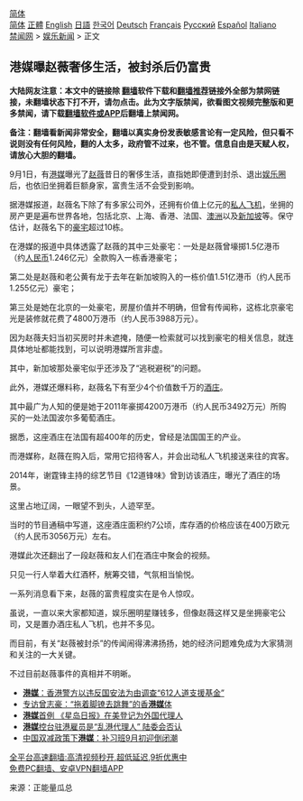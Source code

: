  <!-- 面包屑导航 --> <div class="breadcrumb"><!-- GTranslate: https://gtranslate.io/ -->  <div class="switcher notranslate">  <div class="selected">  <a href="#" onclick="return false;"> 简体</a>  </div>  <div class="option">  <a href="https://www.bannedbook.org" onclick="doGTranslate('zh-CN|zh-CN');jQuery('div.switcher div.selected a').html(jQuery(this).html());return false;" title="简体中文" class="nturl selected"> 简体</a>  <a href="https://www.bannedbook.org/zh-tw/" onclick="doGTranslate('zh-CN|zh-TW');jQuery('div.switcher div.selected a').html(jQuery(this).html());return false;" title="繁體中文" class="nturl"> 正體</a>  <a href="https://www.bannedbook.org/en/" onclick="doGTranslate('zh-CN|en');jQuery('div.switcher div.selected a').html(jQuery(this).html());return false;" title="English" class="nturl"> English</a>  <a href="https://www.bannedbook.org/ja/" onclick="doGTranslate('zh-CN|ja');jQuery('div.switcher div.selected a').html(jQuery(this).html());return false;" title="日本語" class="nturl"> 日語</a>  <a href="https://www.bannedbook.org/ko/" onclick="doGTranslate('zh-CN|ko');jQuery('div.switcher div.selected a').html(jQuery(this).html());return false;" title="한국어" class="nturl"> 한국어</a>  <a href="https://www.bannedbook.org/de/" onclick="doGTranslate('zh-CN|de');jQuery('div.switcher div.selected a').html(jQuery(this).html());return false;" title="Deutsch" class="nturl"> Deutsch</a>  <a href="https://www.bannedbook.org/fr/" onclick="doGTranslate('zh-CN|fr');jQuery('div.switcher div.selected a').html(jQuery(this).html());return false;" title="Français" class="nturl"> Français</a>  <a href="https://www.bannedbook.org/ru/" onclick="doGTranslate('zh-CN|ru');jQuery('div.switcher div.selected a').html(jQuery(this).html());return false;" title="Русский" class="nturl"> Русский</a>  <a href="https://www.bannedbook.org/es/" onclick="doGTranslate('zh-CN|es');jQuery('div.switcher div.selected a').html(jQuery(this).html());return false;" title="Español" class="nturl"> Español</a>  <a href="https://www.bannedbook.org/it/" onclick="doGTranslate('zh-CN|it');jQuery('div.switcher div.selected a').html(jQuery(this).html());return false;" title="Italiano" class="nturl"> Italiano</a>  </div>  </div>      <div class='breadcrumb-sub'><!-- Breadcrumb NavXT 6.3.0 --> <a href="https://www.bannedbook.org/" class="home">禁闻网</a> &gt; <a href="https://www.bannedbook.org/bnews/yule/" class="category">娱乐新闻</a> &gt; 正文</div></div><h2>港媒曝赵薇奢侈生活，被封杀后仍富贵</h2> <p class="notice"><b>大陆网友注意：本文中的链接除 <a href="https://github.com/bannedbook/fanqiang" >翻墙</a>软件下载和<a href="https://github.com/killgcd/justmysocks/blob/master/README.md">翻墙推荐</a>链接外全部为禁网链接，未翻墙状态下打不开，请勿点击。此为文字版禁闻，欲看图文视频完整版和更多禁闻，请下载<a href="https://github.com/bannedbook/fanqiang">翻墙软件或APP</a>后翻墙上禁闻网。</p><p>备注：翻墙看新闻非常安全，翻墙以真实身份发表敏感言论有一定风险，但只看不说则没有任何风险，翻的人太多，政府管不过来，也不管。信息自由是天赋人权，请放心大胆的翻墙。</b></p>  <div class="entry"> <p>9月1日，有<a href="https://www.bannedbook.org/bnews/tag/%e6%b8%af%e5%aa%92/" class="st_tag internal_tag" rel="tag" title="标签 港媒 下的日志">港媒</a>曝光了<a href="https://www.bannedbook.org/bnews/tag/%e8%b5%b5%e8%96%87/" class="st_tag internal_tag" rel="tag" title="标签 赵薇 下的日志">赵薇</a>昔日的奢侈生活，直指她即便遭到封杀、退出<a href="https://www.bannedbook.org/bnews/tag/%e5%a8%b1%e4%b9%90%e5%9c%88/" class="st_tag internal_tag" rel="tag" title="标签 娱乐圈 下的日志">娱乐圈</a>后，也依旧坐拥着巨额身家，富贵生活不会受到影响。</p> <p>据港媒报道，赵薇名下除了有多家公司外，还拥有价值上亿元的<a href="https://www.bannedbook.org/bnews/tag/%e7%a7%81%e4%ba%ba%e9%a3%9e%e6%9c%ba/" class="st_tag internal_tag" rel="tag" title="标签 私人飞机 下的日志">私人飞机</a>，坐拥的房产更是遍布世界各地，包括北京、上海、香港、法国、<a href="https://www.bannedbook.org/bnews/tag/%e6%be%b3%e6%b4%b2/" class="st_tag internal_tag" rel="tag" title="标签 澳洲 下的日志">澳洲</a>以及<a href="https://www.bannedbook.org/bnews/tag/%e6%96%b0%e5%8a%a0%e5%9d%a1/" class="st_tag internal_tag" rel="tag" title="标签 新加坡 下的日志">新加坡</a>等。保守估计，赵薇名下的<a href="https://www.bannedbook.org/bnews/tag/%e8%b1%aa%e5%ae%85/" class="st_tag internal_tag" rel="tag" title="标签 豪宅 下的日志">豪宅</a>超过10栋。</p> <p>在港媒的报道中具体透露了赵薇的其中三处豪宅：一处是赵薇曾壕掷1.5亿港币（约<a href="https://www.bannedbook.org/bnews/tag/%e4%ba%ba%e6%b0%91%e5%b8%81/" class="st_tag internal_tag" rel="tag" title="标签 人民币 下的日志">人民币</a>1.246亿元）全款购入一栋香港豪宅；</p> <p>第二处是赵薇和老公黄有龙于去年在新加坡购入的一栋价值1.51亿港币（约人民币1.255亿元）豪宅；</p> <p>第三处是她在北京的一处豪宅，房屋价值并不明确，但曾有传闻称，这栋北京豪宅光是装修就花费了4800万港币（约人民币3988万元）。</p>  <p>因为赵薇夫妇当初买房时并未遮掩，随便一检索就可以找到豪宅的相关信息，就连具体地址都能找到，可以说明港媒所言非虚。</p> <p>其中，新加坡那处豪宅似乎还涉及了“逃税避税”的问题。</p> <p>此外，港媒还爆料称，赵薇名下有至少4个价值数千万的<a href="https://www.bannedbook.org/bnews/tag/%E9%85%92%E5%BA%84/" class="st_tag internal_tag" rel="tag" title="标签 酒庄 下的日志">酒庄</a>。</p> <p>其中最广为人知的便是她于2011年豪掷4200万港币（约人民币3492万元）所购买的一处法国波尔多葡萄酒庄。</p> <p>据悉，这座酒庄在法国有超400年的历史，曾经是法国国王的产业。</p>  <p>而港媒称，赵薇在购入后，常用它招待客人，并会出动私人飞机接送来往的宾客。</p> <p>2014年，谢霆锋主持的综艺节目《12道锋味》曾到访该酒庄，曝光了酒庄的场景。</p> <p>这里占地辽阔，一眼望不到头，人迹罕至。</p> <p>当时的节目通稿中写道，这座酒庄面积约7公顷，库存酒的价格应该在400万欧元（约人民币3056万元）左右。</p> <p>港媒此次还翻出了一段赵薇和友人们在酒庄中聚会的视频。</p>  <p>只见一行人举着大红酒杯，觥筹交错，气氛相当愉悦。</p> <p>一系列消息看下来，赵薇的富贵程度实在是令人惊叹。</p> <p>虽说，一直以来大家都知道，娱乐圈明星赚钱多，但像赵薇这样又是坐拥豪宅公司，又是置办酒庄私人飞机，也并不多见。</p> <p>而目前，有关“赵薇被封杀”的传闻闹得沸沸扬扬，她的经济问题难免成为大家猜测和关注的一大关键。</p> <p>不过目前赵薇事件的真相并不明晰。</p>  <ul class='op-related-articles' title='相关阅读'> <li><a href='https://www.bannedbook.org/bnews/headline/20210902/1617336.html' target='_blank'><b>港媒</b>：香港警方以违反国安法为由调查“612人道支援基金”</a></li> <li><a href='https://www.bannedbook.org/bnews/cnnews/hknews/20210827/1614519.html' target='_blank'>专访曾志豪：“拖着脚镣去跳舞”的香<b>港媒</b>体</a></li> <li><a href='https://www.bannedbook.org/bnews/ssgc/20210827/1614140.html' target='_blank'><b>港媒</b>首例 《星岛日报》在美登记为外国代理人</a></li> <li><a href='https://www.bannedbook.org/bnews/headline/20210826/1613915.html' target='_blank'><b>港媒</b>控台驻港雇员是“乱港代理人” 陆委会否认</a></li> <li><a href='https://www.bannedbook.org/bnews/baitai/20210825/1613037.html' target='_blank'>中国双减政策下<b>港媒</b>：补习班9月初迎倒闭潮</a></li> </ul> <p class="texttj"> <a href="https://github.com/bannedbook/fanqiang/wiki/V2ray%E6%9C%BA%E5%9C%BA" target="_blank">全平台高速翻墙:高清视频秒开,超低延迟,9折优惠中</a><br/> <a href="https://github.com/bannedbook/fanqiang/wiki/%E7%A6%81%E9%97%BB%E7%BD%91%E5%AE%89%E5%8D%93%E7%BF%BB%E5%A2%99%E6%96%B0%E9%97%BBAPP" target="_blank">免费PC翻墙、安卓VPN翻墙APP</a></p><p> 来源：正能量瓜总 </p><a name='sharetosocial'></a>  <div style="margin-bottom:5px;padding-bottom:5px;clear:both"> <div id="archive-pix-1" class="banner-ads"> <!-- AuctionX Display platform tag START --> <div id="26318x728x90x621x_ADSLOT2" clicktrack="%%CLICK_URL_ESC%%"></div> <!-- AuctionX Display platform tag END --> </div> <div id="archive-pix-2" class="banner-ads"> <!-- AuctionX Display platform tag START --> <div id="26315x300x250x621x_ADSLOT2" clicktrack="%%CLICK_URL_ESC%%"></div> <!-- AuctionX Display platform tag END --> </div> </div>  <div id="archive-pix-1" class="banner-ads"> <!-- AuctionX Display platform tag START --> <div id="26318x728x90x621x_ADSLOT3" clicktrack="%%CLICK_URL_ESC%%"></div> <!-- AuctionX Display platform tag END --> </div> </div><!--END ENTRY--> 